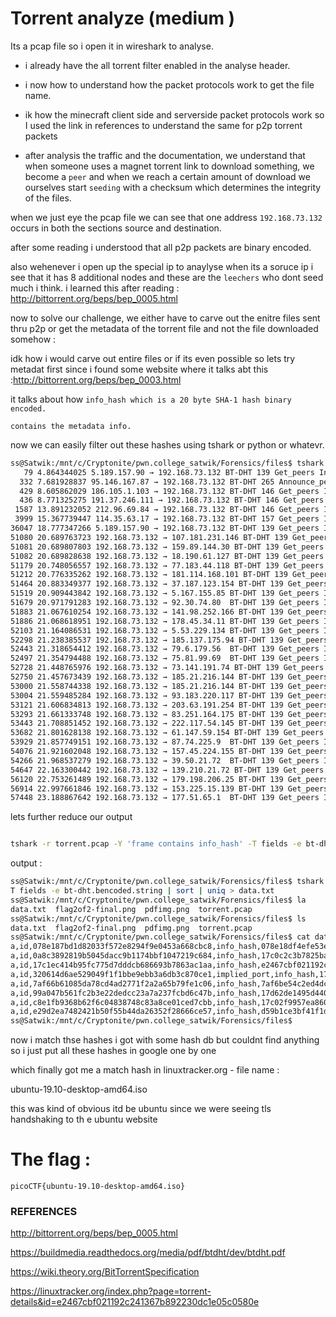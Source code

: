 # Torrent analyze (medium )

Its a pcap file so i open it in wireshark to analyse.

- i already have the all torrent filter enabled in the analyse header.

- i now how to understand how the packet protocols work to get the file name.

- ik how the minecraft client side and serverside packet protocols work so I used the link in references to understand the same for p2p torrent packets 

- after analysis the traffic and the documentation, we understand that when someone uses a magnet torrent link to download something, we become a `peer` and when we reach a certain amount of download we ourselves start `seeding` with a checksum which determines the integrity of the files.


when we just eye the pcap file we can see that one address `192.168.73.132` occurs in both the sections source and destination.

after some reading i understood that all p2p packets are binary encoded.


also wehenever i open up the special ip to anaylyse when its a soruce ip i see that it has 8 additional nodes and these are the `leechers` who dont seed much i think. i learned this after reading : http://bittorrent.org/beps/bep_0005.html


now to solve our challenge, we either have to carve out the enitre files sent thru p2p or get the metadata of the torrent file and not the file downloaded somehow : 

idk how i would carve out entire files or if its even possible so lets try metadat first since i found some website where it talks abt this :http://bittorrent.org/beps/bep_0003.html

it talks about how `info_hash which is a 20 byte SHA-1 hash binary encoded.`

`contains the metadata info.`



now we can easily filter out these hashes using tshark or python or whatevr.




```bash
ss@Satwik:/mnt/c/Cryptonite/pwn.college_satwik/Forensics/files$ tshark -r torrent.pcap -Y 'frame contains "info_hash"'
   79 4.864344025 5.189.157.90 → 192.168.73.132 BT-DHT 139 Get_peers Info_hash=17d62de1495d4404f6fb385bdfd7ead5c897ea22
  332 7.681928837 95.146.167.87 → 192.168.73.132 BT-DHT 265 Announce_peer Info_hash=17c1e42e811a83f12c697c21bed9c72b5cb3000d
  429 8.605862029 186.105.1.103 → 192.168.73.132 BT-DHT 146 Get_peers Info_hash=d59b1ce3bf41f1d282c1923544629062948afadd
  436 8.771325275 191.37.246.111 → 192.168.73.132 BT-DHT 146 Get_peers Info_hash=078e18df4efe53eb39d3425e91d1e9f4777d85ac
 1587 13.891232052 212.96.69.84 → 192.168.73.132 BT-DHT 146 Get_peers Info_hash=7af6be54c2ed4dcb8d17bf599516b97bb66c0bfd
 3999 15.367739447 114.35.63.17 → 192.168.73.132 BT-DHT 157 Get_peers Info_hash=17c0c2c3b7825ba4fbe2f8c8055e000421def12c
36047 18.777347266 5.189.157.90 → 192.168.73.132 BT-DHT 139 Get_peers Info_hash=17c02f9957ea8604bc5a04ad3b56766a092b5556
51080 20.689763723 192.168.73.132 → 107.181.231.146 BT-DHT 139 Get_peers Info_hash=e2467cbf021192c241367b892230dc1e05c0580e
51081 20.689807803 192.168.73.132 → 159.89.144.30 BT-DHT 139 Get_peers Info_hash=e2467cbf021192c241367b892230dc1e05c0580e
51082 20.689828638 192.168.73.132 → 18.190.61.127 BT-DHT 139 Get_peers Info_hash=e2467cbf021192c241367b892230dc1e05c0580e
51179 20.748056557 192.168.73.132 → 77.183.44.118 BT-DHT 139 Get_peers Info_hash=e2467cbf021192c241367b892230dc1e05c0580e
51212 20.776335262 192.168.73.132 → 181.114.168.101 BT-DHT 139 Get_peers Info_hash=e2467cbf021192c241367b892230dc1e05c0580e
51464 20.883349377 192.168.73.132 → 37.187.123.154 BT-DHT 139 Get_peers Info_hash=e2467cbf021192c241367b892230dc1e05c0580e
51519 20.909443842 192.168.73.132 → 5.167.155.85 BT-DHT 139 Get_peers Info_hash=e2467cbf021192c241367b892230dc1e05c0580e
51679 20.971791283 192.168.73.132 → 92.30.74.80  BT-DHT 139 Get_peers Info_hash=e2467cbf021192c241367b892230dc1e05c0580e
51883 21.067610254 192.168.73.132 → 141.98.252.166 BT-DHT 139 Get_peers Info_hash=e2467cbf021192c241367b892230dc1e05c0580e
51886 21.068618951 192.168.73.132 → 178.45.34.11 BT-DHT 139 Get_peers Info_hash=e2467cbf021192c241367b892230dc1e05c0580e
52103 21.164086531 192.168.73.132 → 5.53.229.134 BT-DHT 139 Get_peers Info_hash=e2467cbf021192c241367b892230dc1e05c0580e
52298 21.238385537 192.168.73.132 → 185.137.175.94 BT-DHT 139 Get_peers Info_hash=e2467cbf021192c241367b892230dc1e05c0580e
52443 21.318654412 192.168.73.132 → 79.6.179.56  BT-DHT 139 Get_peers Info_hash=e2467cbf021192c241367b892230dc1e05c0580e
52497 21.354794488 192.168.73.132 → 75.81.99.69  BT-DHT 139 Get_peers Info_hash=e2467cbf021192c241367b892230dc1e05c0580e
52728 21.448765976 192.168.73.132 → 73.141.191.74 BT-DHT 139 Get_peers Info_hash=e2467cbf021192c241367b892230dc1e05c0580e
52750 21.457673439 192.168.73.132 → 185.21.216.144 BT-DHT 139 Get_peers Info_hash=e2467cbf021192c241367b892230dc1e05c0580e
53000 21.558744338 192.168.73.132 → 185.21.216.144 BT-DHT 139 Get_peers Info_hash=e2467cbf021192c241367b892230dc1e05c0580e
53004 21.559485284 192.168.73.132 → 93.183.220.117 BT-DHT 139 Get_peers Info_hash=e2467cbf021192c241367b892230dc1e05c0580e
53121 21.606834813 192.168.73.132 → 203.63.191.254 BT-DHT 139 Get_peers Info_hash=e2467cbf021192c241367b892230dc1e05c0580e
53293 21.661333748 192.168.73.132 → 83.251.164.175 BT-DHT 139 Get_peers Info_hash=e2467cbf021192c241367b892230dc1e05c0580e
53443 21.708851452 192.168.73.132 → 222.117.54.145 BT-DHT 139 Get_peers Info_hash=e2467cbf021192c241367b892230dc1e05c0580e
53682 21.801628138 192.168.73.132 → 61.147.59.154 BT-DHT 139 Get_peers Info_hash=e2467cbf021192c241367b892230dc1e05c0580e
53929 21.857749151 192.168.73.132 → 87.74.225.9  BT-DHT 139 Get_peers Info_hash=e2467cbf021192c241367b892230dc1e05c0580e
54076 21.921602048 192.168.73.132 → 157.45.224.155 BT-DHT 139 Get_peers Info_hash=e2467cbf021192c241367b892230dc1e05c0580e
54266 21.968537279 192.168.73.132 → 39.50.21.72  BT-DHT 139 Get_peers Info_hash=e2467cbf021192c241367b892230dc1e05c0580e
54647 22.163300442 192.168.73.132 → 139.210.21.72 BT-DHT 139 Get_peers Info_hash=e2467cbf021192c241367b892230dc1e05c0580e
56120 22.753261489 192.168.73.132 → 179.198.206.25 BT-DHT 139 Get_peers Info_hash=e2467cbf021192c241367b892230dc1e05c0580e
56914 22.997661846 192.168.73.132 → 153.225.15.139 BT-DHT 139 Get_peers Info_hash=e2467cbf021192c241367b892230dc1e05c0580e
57448 23.188867642 192.168.73.132 → 177.51.65.1  BT-DHT 139 Get_peers Info_hash=e2467cbf021192c241367b892230dc1e05c0580e
```
lets further reduce our output
```bash

tshark -r torrent.pcap -Y 'frame contains info_hash' -T fields -e bt-dht.bencoded.string | sort | uniq > data.txt
```
output : 

```bash
ss@Satwik:/mnt/c/Cryptonite/pwn.college_satwik/Forensics/files$ tshark -r torrent.pcap -Y 'frame contains "info_hash"' -
T fields -e bt-dht.bencoded.string | sort | uniq > data.txt
ss@Satwik:/mnt/c/Cryptonite/pwn.college_satwik/Forensics/files$ la
data.txt  flag2of2-final.png  pdfimg.png  torrent.pcap
ss@Satwik:/mnt/c/Cryptonite/pwn.college_satwik/Forensics/files$ ls
data.txt  flag2of2-final.png  pdfimg.png  torrent.pcap
ss@Satwik:/mnt/c/Cryptonite/pwn.college_satwik/Forensics/files$ cat data.txt
a,id,078e187bd1d82033f572e8294f9e0453a668cbc8,info_hash,078e18df4efe53eb39d3425e91d1e9f4777d85ac,q,get_peers,t,7c56,v,4c540102,y,q
a,id,0a8c3892819b5045dacc9b1174bbf1047219c684,info_hash,17c0c2c3b7825ba4fbe2f8c8055e000421def12c,noseed,q,get_peers,t,dbb2,v,4c540100,y,q
a,id,17c1ec414b95fc775d7dddcb686693b7863ac1aa,info_hash,e2467cbf021192c241367b892230dc1e05c0580e,q,get_peers,t,6770c723,y,q
a,id,320614d6ae529049f1f1bbe9ebb3a6db3c870ce1,implied_port,info_hash,17c1e42e811a83f12c697c21bed9c72b5cb3000d,name,Zoo (2017) 720p WEB-DL x264 ESubs - MkvHub.Com,port,seed,token,cfd76f718b52c968,q,announce_peer,t,ce300000,v,5554b206,y,q
a,id,7af66b61085da78cd4ad2771f2a2a65b79fe1c06,info_hash,7af6be54c2ed4dcb8d17bf599516b97bb66c0bfd,q,get_peers,t,165d,v,4c540101,y,q
a,id,99a047b561fc2b3e22dedcc23a7a237fcbd6c47b,info_hash,17d62de1495d4404f6fb385bdfd7ead5c897ea22,q,get_peers,t,ce83d90f,y,q
a,id,c8e1fb9368b62f6c04838748c83a8ce01ced7cbb,info_hash,17c02f9957ea8604bc5a04ad3b56766a092b5556,q,get_peers,t,94f3c30f,y,q
a,id,e29d2ea7482421b50f55b44da26352f28666ce57,info_hash,d59b1ce3bf41f1d282c1923544629062948afadd,q,get_peers,t,27e1,v,4c540102,y,q
ss@Satwik:/mnt/c/Cryptonite/pwn.college_satwik/Forensics/files$
```

now i match thse hashes i got with some hash db but couldnt find anything so i just put all these hashes in google one by one

which finally got me a match hash in linuxtracker.org -
 file name : 

ubuntu-19.10-desktop-amd64.iso

this was kind of obvious itd be ubuntu since we were seeing tls handshaking to th e ubuntu website

# The flag : 
`picoCTF{ubuntu-19.10-desktop-amd64.iso}`





### REFERENCES

http://bittorrent.org/beps/bep_0005.html

https://buildmedia.readthedocs.org/media/pdf/btdht/dev/btdht.pdf

https://wiki.theory.org/BitTorrentSpecification

https://linuxtracker.org/index.php?page=torrent-details&id=e2467cbf021192c241367b892230dc1e05c0580e

